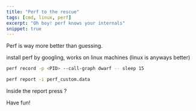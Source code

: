 ```yaml
---
title: "Perf to the rescue"
tags: [cmd, linux, perf]
excerpt: "Oh boy! perf knows your internals"
snippet: true
---
```



Perf is way more better than guessing. 

install perf by googling, works on linux machines (linux is anyways better)

```bash
perf record -p <PID> --call-graph dwarf -- sleep 15

perf report -i perf_custom.data
```

Inside the report press ?

Have fun!

